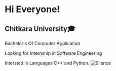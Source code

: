 # Hi Everyone!
## Chitkara University🎓
Bachelor's Of Computer Application

Looking for Internship in Software Engineering

Intersted in Languages C++ and Python.
![Silence](https://octodex.github.com/yogitocat)
